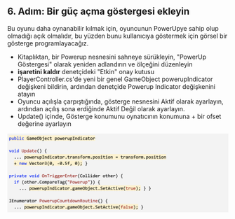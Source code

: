 ## 6. Adım: Bir güç açma göstergesi ekleyin
Bu oyunu daha oynanabilir kılmak için, oyuncunun PowerUpye sahip olup olmadığı açık olmalıdır, bu yüzden bunu kullanıcıya göstermek için görsel bir gösterge programlayacağız.
 
- Kitaplıktan, bir Powerup nesnesini sahneye sürükleyin, "PowerUp Göstergesi" olarak yeniden adlandırın ve ölçeğini düzenleyin
- **işaretini kaldır** denetçideki "Etkin" onay kutusu
- PlayerController.cs'de yeni bir genel GameObject powerupIndicator değişkeni bildirin, ardından denetçide Powerup Indicator değişkenini atayın
- Oyuncu açılışla çarpıştığında, gösterge nesnesini Aktif olarak ayarlayın, ardından açılış sona erdiğinde Aktif Değil olarak ayarlayın.
- Update() içinde, Gösterge konumunu oynatıcının konumuna + bir ofset değerine ayarlayın

![figures](https://raw.githubusercontent.com/Kodluyoruz/taskforce/main/unity-junior-programmer/add-powerup-indicator/figures/CWC_B.2.4_image5.png)
